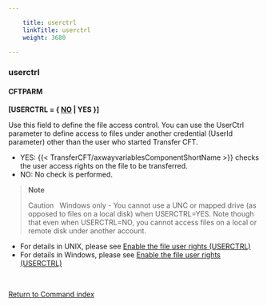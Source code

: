 ```yaml
---

    title: userctrl
    linkTitle: userctrl
    weight: 3680

---
```

<span id="userctrl"></span>

### userctrl

#### CFTPARM

****\[USERCTRL = { <span style="text-decoration: underline;">NO</span>
| YES }\]****

Use this field to define the file access control. You can use the UserCtrl parameter to define access to files under another credential (UserId parameter) other than the user who started Transfer CFT.

- YES:
    {{< TransferCFT/axwayvariablesComponentShortName >}} checks the user access rights on the file to be transferred.
- NO: No check is performed.

> **Note**
>
> Caution  
> Windows only - You cannot use a UNC or mapped drive (as opposed to files on a local disk) when USERCTRL=YES. Note though that even when USERCTRL=NO, you cannot access files on a local or remote disk under another account.

- For details in UNIX, please see <a href="#Manually" class="MCXref xref">Enable the file user rights (USERCTRL)</a>
- For details in Windows, please see <a href="../../../../cft_intro_install/windows_install_start_here/windows_install_start_here/running_cft_for_the_first_time_windows/add_system_user_windows#Enable3" class="MCXref xref">Enable the file user rights (USERCTRL)</a>

 

[Return to Command index](../../)
